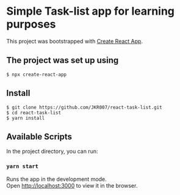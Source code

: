 # Simple Task-list app for learning purposes

This project was bootstrapped with [Create React App](https://github.com/facebook/create-react-app).

## The project was set up using

    $ npx create-react-app

## Install

    $ git clone https://github.com/JKR007/react-task-list.git
    $ cd react-task-list
    $ yarn install

## Available Scripts

In the project directory, you can run:

### `yarn start`

Runs the app in the development mode.\
Open [http://localhost:3000](http://localhost:3000) to view it in the browser.
